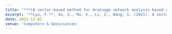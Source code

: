 ```yaml
---
title: '***[A vector-based method for drainage network analysis based on LiDAR data](https://www.sciencedirect.com/science/article/pii/S0098300421001849)***'
excerpt: '**Lyu, F.**, Xu, Z., Ma, X., Li, Z., Wang, S. (2021). A vector-based method for drainage network analysis based on LiDAR data. *Computers & Geosciences* Volume 156, 2021, 104892, ISSN 0098-3004.'
date: 2021-11-01
venue: 'Computers & Geosciences'
---
```

